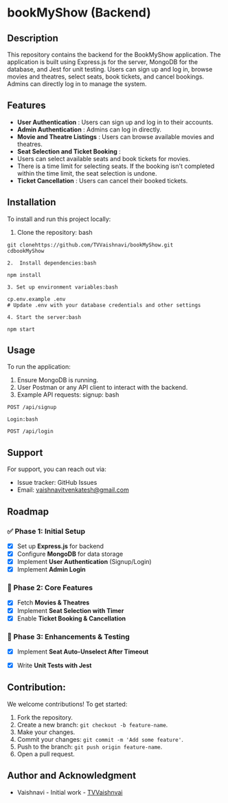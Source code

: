 # bookMyShow (Backend)

## Description 

This repository contains the backend for the BookMyShow application. The application is built using Express.js for the server, MongoDB for the database, and Jest for unit testing. Users can sign up and log in, browse movies and theatres, select seats, book tickets, and cancel bookings. Admins can directly log in to manage the system. 

## Features

* **User Authentication** : Users can sign up and log in to their accounts.
* **Admin Authentication** : Admins can log in directly.
* **Movie and Theatre Listings** : Users can browse available movies and theatres.
* **Seat Selection and Ticket Booking** :
* Users can select available seats and book tickets for movies.
* There is a time limit for selecting seats. If the booking isn't completed within the time limit, the seat selection is undone.
* **Ticket Cancellation** : Users can cancel their booked tickets.

## Installation 

To install and run this project locally:

1. Clone the repository: 
   bash

```
git clonehttps://github.com/TVVaishnavi/bookMyShow.git
cdbookMyShow
```

    2.  Install dependencies:bash

```
npm install
```

    3. Set up environment variables:bash

```
cp.env.example .env
# Update .env with your database credentials and other settings
```

    4. Start the server:bash

```
npm start
```

## Usage

To run the application:

1. Ensure MongoDB is running.
2. User Postman or any API client to interact with the backend.
3. Example API requests:
      signup:
           bash

```
POST /api/signup
```

    Login:bash

```
POST /api/login
```

## Support

For support, you can reach out via:

* Issue tracker: GitHub Issues
* Email: vaishnavitvenkatesh@gmail.com


## Roadmap

### ✅ Phase 1: Initial Setup

* [X] Set up **Express.js** for backend
* [X] Configure **MongoDB** for data storage
* [X] Implement **User Authentication** (Signup/Login)
* [X] Implement **Admin Login**

### 🚀 Phase 2: Core Features

* [X] Fetch **Movies & Theatres**
* [X] Implement **Seat Selection with Timer**
* [X] Enable **Ticket Booking & Cancellation**

### 🔧 Phase 3: Enhancements & Testing

* [X] Implement **Seat Auto-Unselect After Timeout**
* [X] Write **Unit Tests with Jest**



## Contribution:

We welcome contributions! To get started:

1. Fork the repository.
2. Create a new branch: `git checkout -b feature-name`.
3. Make your changes.
4. Commit your changes: `git commit -m 'Add some feature'`.
5. Push to the branch: `git push origin feature-name`.
6. Open a pull request.

## Author and Acknowledgment

* Vaishnavi - Initial work - [TVVaishnvai](https://github.com/TVVaishnavi)

